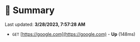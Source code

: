 # 📖 Summary
Last updated: **3/28/2023, 7:57:28 AM**

- `GET` [https://google.com](https://google.com) - **Up** (148ms)

